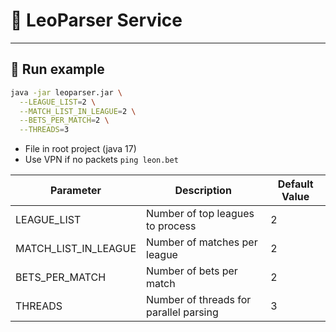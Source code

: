 # 🔖 LeoParser Service

---

## 🚀 Run example


```bash
java -jar leoparser.jar \
  --LEAGUE_LIST=2 \
  --MATCH_LIST_IN_LEAGUE=2 \
  --BETS_PER_MATCH=2 \
  --THREADS=3
```
* File in root project (java 17)
* Use VPN if no packets 
`ping leon.bet`

| Parameter        | Description                            | Default Value |
|------------------|----------------------------------------|-------------|
| LEAGUE_LIST      | Number of top leagues to process       | 2           |
| MATCH_LIST_IN_LEAGUE | Number of matches per league       | 2           |
| BETS_PER_MATCH   | Number of bets per match               | 2           |
| THREADS          | Number of threads for parallel parsing | 3           |
